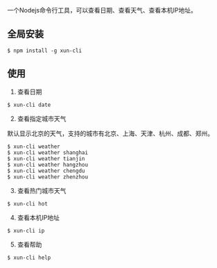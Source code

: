 一个Nodejs命令行工具，可以查看日期、查看天气、查看本机IP地址。

## 全局安装

```
$ npm install -g xun-cli
```

## 使用 

1. 查看日期

```
$ xun-cli date
```

2. 查看指定城市天气

默认显示北京的天气，支持的城市有北京、上海、天津、杭州、成都、郑州。

```
$ xun-cli weather 
$ xun-cli weather shanghai
$ xun-cli weather tianjin
$ xun-cli weather hangzhou
$ xun-cli weather chengdu
$ xun-cli weather zhenzhou
```

3. 查看热门城市天气

```
$ xun-cli hot
```


4. 查看本机IP地址

```
$ xun-cli ip
```

5. 查看帮助 

```
$ xun-cli help
```